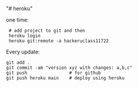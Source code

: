 "# heroku"

one time:

```
 # add project to git and then
 heroku login
 heroku git:remote -a hackeruclass11722
```

Every update:

```
git add .
git commit -am "version xyz with changes: a,b,c"
git push                # for github
git push heroku main    # deploy using heroku
```

